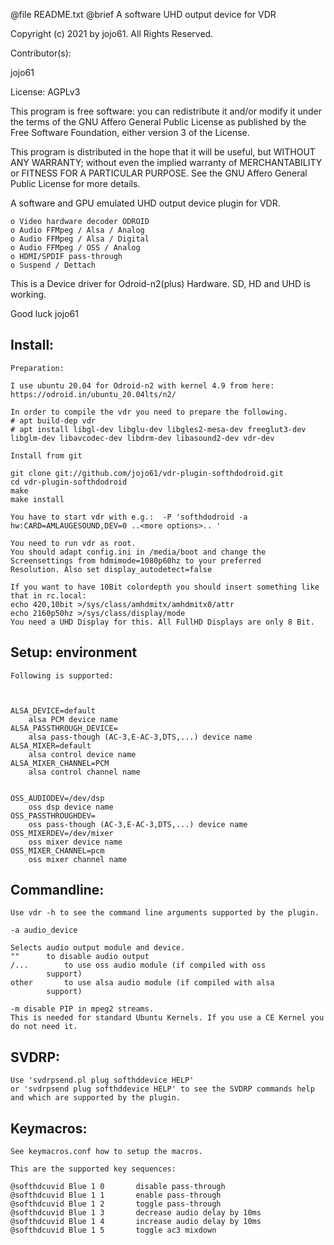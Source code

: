 @file README.txt		@brief A software UHD output device for VDR


Copyright (c) 2021 by jojo61.  All Rights Reserved.

Contributor(s):

jojo61

License: AGPLv3

This program is free software: you can redistribute it and/or modify
it under the terms of the GNU Affero General Public License as
published by the Free Software Foundation, either version 3 of the
License.

This program is distributed in the hope that it will be useful,
but WITHOUT ANY WARRANTY; without even the implied warranty of
MERCHANTABILITY or FITNESS FOR A PARTICULAR PURPOSE.  See the
GNU Affero General Public License for more details.

A software and GPU emulated UHD output device plugin for VDR.

    o Video hardware decoder ODROID
    o Audio FFMpeg / Alsa / Analog
    o Audio FFMpeg / Alsa / Digital
    o Audio FFMpeg / OSS / Analog
    o HDMI/SPDIF pass-through
    o Suspend / Dettach 


This is a Device driver for Odroid-n2(plus) Hardware.  SD, HD and UHD is working.

Good luck
jojo61
   
    
Install:
--------
	Preparation:

	I use ubuntu 20.04 for Odroid-n2 with kernel 4.9 from here:	https://odroid.in/ubuntu_20.04lts/n2/

	In order to compile the vdr you need to prepare the following.
	# apt build-dep vdr
	# apt install libgl-dev libglu-dev libgles2-mesa-dev freeglut3-dev libglm-dev libavcodec-dev libdrm-dev libasound2-dev vdr-dev
	
	Install from git

	git clone git://github.com/jojo61/vdr-plugin-softhdodroid.git
	cd vdr-plugin-softhdodroid
	make
	make install

	You have to start vdr with e.g.:  -P 'softhdodroid -a hw:CARD=AMLAUGESOUND,DEV=0 ..<more options>.. '

	You need to run vdr as root.
	You should adapt config.ini in /media/boot and change the Screensettings from hdmimode=1080p60hz to your preferred 
	Resolution. Also set display_autodetect=false

	If you want to have 10Bit colordepth you should insert something like that in rc.local:
	echo 420,10bit >/sys/class/amhdmitx/amhdmitx0/attr
	echo 2160p50hz >/sys/class/display/mode
	You need a UHD Display for this. All FullHD Displays are only 8 Bit.



 


Setup:	environment
------
	Following is supported:

	
    
	ALSA_DEVICE=default
		alsa PCM device name
	ALSA_PASSTHROUGH_DEVICE=
		alsa pass-though (AC-3,E-AC-3,DTS,...) device name
	ALSA_MIXER=default
		alsa control device name
	ALSA_MIXER_CHANNEL=PCM
		alsa control channel name

    
	OSS_AUDIODEV=/dev/dsp
		oss dsp device name
	OSS_PASSTHROUGHDEV=
		oss pass-though (AC-3,E-AC-3,DTS,...) device name
	OSS_MIXERDEV=/dev/mixer
		oss mixer device name
	OSS_MIXER_CHANNEL=pcm
		oss mixer channel name


Commandline:
------------

	Use vdr -h to see the command line arguments supported by the plugin.

    -a audio_device

	Selects audio output module and device.
	""		to disable audio output
	/...		to use oss audio module (if compiled with oss
			support)
	other		to use alsa audio module (if compiled with alsa
			support)

	-m disable PIP in mpeg2 streams. 
	This is needed for standard Ubuntu Kernels. If you use a CE Kernel you do not need it.



SVDRP:
------

	Use 'svdrpsend.pl plug softhddevice HELP'
	or 'svdrpsend plug softhddevice HELP' to see the SVDRP commands help
	and which are supported by the plugin.

Keymacros:
----------

	See keymacros.conf how to setup the macros.

	This are the supported key sequences:

	@softhdcuvid Blue 1 0		disable pass-through
	@softhdcuvid Blue 1 1		enable pass-through
	@softhdcuvid Blue 1 2		toggle pass-through
	@softhdcuvid Blue 1 3		decrease audio delay by 10ms
	@softhdcuvid Blue 1 4		increase audio delay by 10ms
	@softhdcuvid Blue 1 5		toggle ac3 mixdown
	

